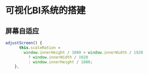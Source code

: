 # 可视化BI系统的搭建

## 屏幕自适应

```js
adjustScreen() {
      this.scaleRation =
        window.innerHeight / 1080 > window.innerWidth / 1920
          ? window.innerWidth / 1920
          : window.innerHeight / 1080;
    },
```
